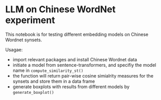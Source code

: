 # LLM on Chinese WordNet experiment

This notebook is for testing different embedding models on Chinese Wordnet synsets.

Usagae:
- import relevant packages and install Chinese Wordnet data
- initiate a model from sentence-transformers, and specifiy the model name in `compute_similarity_st()`
- the function will return pair-wise cosine simialrity measures for the synsets and store them in a data frame
- generate boxplots with results from different models by `generate_boxplot()`
